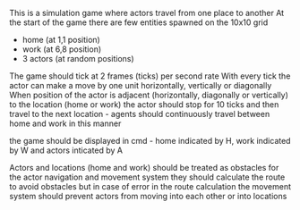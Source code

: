 This is a simulation game where actors travel from one place to another
At the start of the game there are few entities spawned on the 10x10 grid
- home (at 1,1 position)
- work (at 6,8 position)
- 3 actors (at random positions)

The game should tick at 2 frames (ticks) per second rate
With every tick the actor can make a move by one unit horizontally, vertically or diagonally
When position of the actor is adjacent (horizontally, diagonally or vertically) to the location (home or work)
the actor should stop for 10 ticks and then travel to the next location - agents should continuously travel 
between home and work in this manner

the game should be displayed in cmd - home indicated by H, work indicated by W and actors inticated by A

Actors and locations (home and work) should be treated as obstacles for the actor navigation and movement system
they should calculate the route to avoid obstacles but in case of error in the route calculation the movement system
should prevent actors from moving into each other or into locations